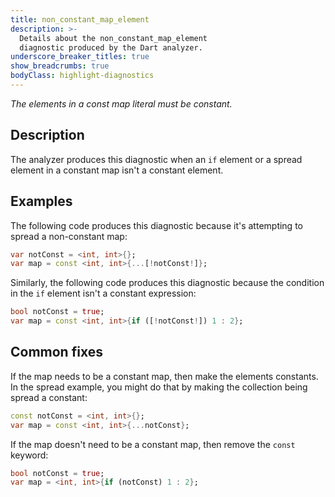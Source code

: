 ```yaml
---
title: non_constant_map_element
description: >-
  Details about the non_constant_map_element
  diagnostic produced by the Dart analyzer.
underscore_breaker_titles: true
show_breadcrumbs: true
bodyClass: highlight-diagnostics
---
```


_The elements in a const map literal must be constant._

## Description

The analyzer produces this diagnostic when an `if` element or a spread
element in a constant map isn't a constant element.

## Examples

The following code produces this diagnostic because it's attempting to
spread a non-constant map:

```dart
var notConst = <int, int>{};
var map = const <int, int>{...[!notConst!]};
```

Similarly, the following code produces this diagnostic because the
condition in the `if` element isn't a constant expression:

```dart
bool notConst = true;
var map = const <int, int>{if ([!notConst!]) 1 : 2};
```

## Common fixes

If the map needs to be a constant map, then make the elements constants.
In the spread example, you might do that by making the collection being
spread a constant:

```dart
const notConst = <int, int>{};
var map = const <int, int>{...notConst};
```

If the map doesn't need to be a constant map, then remove the `const`
keyword:

```dart
bool notConst = true;
var map = <int, int>{if (notConst) 1 : 2};
```
